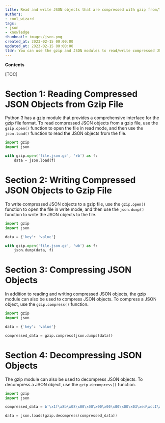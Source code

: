 ```yaml
---
title: Read and write JSON objects that are compressed with gzip from/to a file in Python 3
authors:
- cool_wizard
tags:
- json
- knowledge
thumbnail: images/json.png
created_at: 2023-02-15 00:00:00
updated_at: 2023-02-15 00:00:00
tldr: You can use the gzip and JSON modules to read/write compressed JSON objects from/to a gzip file.
---
```


**Contents**

[TOC]

# Section 1: Reading Compressed JSON Objects from Gzip File

Python 3 has a gzip module that provides a comprehensive interface for the gzip file format. To read compressed JSON objects from a gzip file, use the `gzip.open()` function to open the file in read mode, and then use the `json.load()` function to read the JSON objects from the file.

```python
import gzip
import json

with gzip.open('file.json.gz', 'rb') as f:
    data = json.load(f)
```

# Section 2: Writing Compressed JSON Objects to Gzip File

To write compressed JSON objects to a gzip file, use the `gzip.open()` function to open the file in write mode, and then use the `json.dump()` function to write the JSON objects to the file.

```python
import gzip
import json

data = {'key': 'value'}

with gzip.open('file.json.gz', 'wb') as f:
    json.dump(data, f)
```

# Section 3: Compressing JSON Objects

In addition to reading and writing compressed JSON objects, the gzip module can also be used to compress JSON objects. To compress a JSON object, use the `gzip.compress()` function.

```python
import gzip
import json

data = {'key': 'value'}

compressed_data = gzip.compress(json.dumps(data))
```

# Section 4: Decompressing JSON Objects

The gzip module can also be used to decompress JSON objects. To decompress a JSON object, use the `gzip.decompress()` function.

```python
import gzip
import json

compressed_data = b'\x1f\x8b\x08\x00\x00\x00\x00\x00\x00\x03\xed\xccI\x02\x00\xcd\xc9\xc9W(\xcf/\xcaIQ\xccK\x04\x00\x00\x00'

data = json.loads(gzip.decompress(compressed_data))
```
